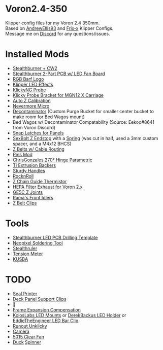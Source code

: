 # Voron2.4-350
Klipper config files for my Voron 2.4 350mm.<br/>
Based on [AndrewEllis93](https://github.com/AndrewEllis93/v2.247_backup_klipper_config) and [Frix-x](https://github.com/Frix-x/klipper-voron-V2) Klipper Configs.<br/>
Message me on [Discord](https://discordapp.com/users/109440012877070336) for any questions/issues.

# Installed Mods
- [Stealthburner + CW2](https://github.com/VoronDesign/Voron-Stealthburner/tree/b2cf2c2c0436d734181688ae3019b9dffb835b8b)
- [Stealthburner 2-Part PCB w/ LED Fan Board](https://github.com/hartk1213/MISC/tree/main/PCBs/Stealthburner_Toolhead_PCB/Production%20Files/StealthburnerPCB/2%20Piece)
- [RGB Barf Logo](https://github.com/tanaes/whopping_Voron_mods/tree/4f535ba66af22de7b4df813c88ab4aef766eeb97/LEDs/Rainbow_Barf_Logo_LED)
- [Klipper LED Effects](https://github.com/julianschill/klipper-led_effect)
- [KlickyNG Probe](https://github.com/jlas1/Klicky-Probe/tree/ee8b830bec1d9d0931a00892979b45387bae5e54)
- [Klicky Probe Bracket for MGN12 X Carriage](https://github.com/jlas1/Klicky-Probe/tree/43b25796fd219f277ce88231d9602c269213878a/Printers/Voron/v1.8_v2.4_Legacy_Trident/Usermods/eamars)
- [Auto Z Calibration](https://github.com/protoloft/klipper_z_calibration/tree/98ab818538b54665be48228ad91bf84cadaf4f44)
- [Nevermore Micro](https://github.com/nevermore3d/Nevermore_Micro/tree/d64850924dc42f219d68e1024835177646d3b2a6)
- [Decontaminator](https://github.com/VoronDesign/VoronUsers/tree/339227ec8bd193d72639cbd728d2432502244695/printer_mods/edwardyeeks/Decontaminator_Purge_Bucket_&_Nozzle_Scrubber) (Custom Purge Bucket for smaller center bucket to make room for Bed Wagos mount)
- Bed Wagos w/ Decontaminator Compatability (Source: Eekoo#8641 from Voron Discord)
- [Snap Latches for Panels](https://github.com/VoronDesign/VoronUsers/tree/194bd78df4ac53400f04a19356b0a9a3b5c7b4b5/printer_mods/richardjm/snap-latch-2020)
- [SexBolt Z Endstop](https://github.com/VoronDesign/VoronUsers/tree/3ebaabb9e87885f1a3e5f17747c3ae069e9403b2/printer_mods/hartk1213/Voron2.4_SexBolt_ZEndstop) with a [Spring](https://a.co/d/ilzKWG1) (was cut in half, used a 3mm custom spacer, and a M4x12 BHCS)
- [Z Belts w/ Cable Routing](https://github.com/VoronDesign/VoronUsers/tree/5c7d412297808190565d34b0373c5fd24f3db1a0/printer_mods/Akio/cable_routing_z_belt_cover)
- [Pins Mod](https://github.com/VoronDesign/VoronUsers/tree/ae7937dc0e5496f44d9f97e47b048d71f3db2af6/printer_mods/hartk1213/Voron2.4_Trident_Pins_Mod)
- [ChrisGonzales 270° Hinge Parametric](https://github.com/VoronDesign/VoronUsers/tree/master/printer_mods/chrisrgonzales/270_degree_hinge)
- [Ti Extrusion Backers](https://github.com/tanaes/whopping_Voron_mods/tree/82915fb4564a4f73cb0421a34d64296406205d0d/extrusion_backers)
- [Sturdy Handles](https://github.com/VoronDesign/VoronUsers/tree/master/printer_mods/jeoje/Sturdy_Handles)
- [RocknRoll](https://github.com/RockNLol/VoronUsers/tree/eff1700ed60e3479673e59527f5bba1126dbc4df/printer_mods/RockNLol/RockNRoll)
- [Z Chain Guide Thermistor](https://github.com/VoronDesign/VoronUsers/blob/968ccc0cec44b33bfe444f866565417ff32d19bf/printer_mods/jeoje/Z_Chain_Guide_Thermistor_Mount/STL/Z_Chain_Guide_Thermistor_Mount.stl)
- [HEPA Filter Exhaust for Voron 2.x](https://github.com/VoronDesign/VoronUsers/tree/f7ac2039c7cc6ce763de2e9127c25b2fe16a7a0c/printer_mods/dePrintinator/HEPA_Filter_Exhaust)
- [GE5C Z Joints](https://github.com/tanaes/whopping_Voron_mods/tree/b6cd4770499385a0c19fde76348c9a10dbddb8e8/GE5C/mods/garyd9)
- [Rama's Front Idlers](https://github.com/Ramalama2/Voron-2-Mods/tree/4bc404ae472c11c9d32b13d608f758cca0f954ba/Front_Idlers)
- [Z Belt Clips](https://github.com/VoronDesign/VoronUsers/tree/a21bc5fbf8e9951fc6877166fa64321f41821fab/printer_mods/ChenTheDesignMaker/Z_Belt_Clip)

# Tools
- [Stealthburner LED PCB Drilling Template](https://github.com/ben5459/HybridManufacturingPlatform/blob/b04cae1fad00fc8fb136e7d21a47e584ef5af276/Stealthburner%20LED%20PCB%20Drill%20Template/SB-LED-PCB_Drill_Template_v0.02.stl)
- [Neopixel Soldering Tool](https://github.com/camerony/VoronCustom/blob/7ba14a92e66e673d255a31687d8f54f7872ea161/NeoPixelSolderingTool/NeoPixelSolderingTool.stl)
- [Stealthruler](https://www.printables.com/en/model/272986-the-mighty-stealthruler)
- [Tension Meter](https://github.com/VoronDesign/VoronUsers/blob/086c63d475ff180e1d2832667a67b2a330ec0168/printer_mods/Kruppes/Tension_Meter/TensionMeter.stl)
- [KUSBA](https://github.com/xbst/KUSBA/tree/b623737b331de9f4309e61082c78984a4021137c)

# TODO
- [Seal Printer](https://www.amazon.com/Sugru-I000945-Moldable-Multi-Purpose-Creative/dp/B089WHGQDP?pldnSite=1&th=1)
- [Deck Panel Support Clips](https://github.com/VoronDesign/VoronUsers/tree/master/printer_mods/wile-e1/Deck_Panel_Support_Clips)
- 🥣
- [Frame Expansion Compensation](https://github.com/tanaes/whopping_Voron_mods/tree/main/docs/frame_expansion)
- [KoiosLabs LED Mounts](https://github.com/VoronDesign/VoronUsers/tree/master/printer_mods/Koios/LED_Mounts) or [DerekBackus LED Holder](https://github.com/VoronDesign/VoronUsers/tree/master/printer_mods/DerekBackus/LED_Holder) or [EddieTheEngineer LED Bar Clip](https://github.com/VoronDesign/VoronUsers/tree/master/printer_mods/eddie/LED_Bar_Clip)
- [Runout Unklicky](https://github.com/VoronDesign/VoronUsers/tree/master/printer_mods/chirpy/RunoutUnklicky)
- [Camera](https://github.com/hartk1213/MISC/tree/5650766e14287cca00da93d6bd71434dc1a4bc63/Voron%20Mods/Non%20Printer%20Voron%20Stuff/Voron_Camera)
- [5015 Clear Fan](https://www.printables.com/model/273994-5015-clear-fan-rear-housing)
- [Duck](https://discord.com/channels/460117602945990666/828406858271162378/875463215721644032) [Spinner](https://github.com/hartk1213/MISC/tree/119c4cacfb12eabde74daec94286c1c7362772d0/Voron%20Mods/Voron%202/2.4/Voron2.4_Spinner)

